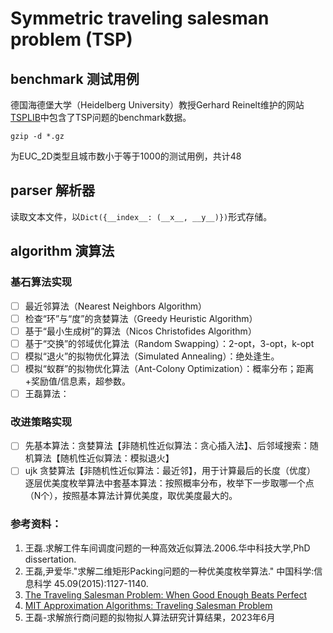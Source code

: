 # Symmetric traveling salesman problem (TSP)

## benchmark 测试用例

德国海德堡大学（Heidelberg University）教授Gerhard Reinelt维护的网站[TSPLIB](http://comopt.ifi.uni-heidelberg.de/software/TSPLIB95/)中包含了TSP问题的benchmark数据。

```commandline
gzip -d *.gz
```

为EUC_2D类型且城市数小于等于1000的测试用例，共计48

## parser 解析器

读取文本文件，以`Dict({__index__: (__x__, __y__)})`形式存储。

## algorithm 演算法

### 基石算法实现
-[ ] 最近邻算法（Nearest Neighbors Algorithm） 
-[ ] 检查“环”与“度”的贪婪算法（Greedy Heuristic Algorithm）
-[ ] 基于“最小生成树”的算法（Nicos Christofides Algorithm）
-[ ] 基于“交换”的邻域优化算法（Random Swapping）：2-opt，3-opt，k-opt
-[ ] 模拟“退火”的拟物优化算法（Simulated Annealing）：绝处逢生。
-[ ] 模拟“蚁群”的拟物优化算法（Ant-Colony Optimization）：概率分布；距离+奖励值/信息素，超参数。
-[ ] 王磊算法：

### 改进策略实现
-[ ] 先基本算法：贪婪算法【非随机性近似算法：贪心插入法】、后邻域搜索：随机算法【随机性近似算法：模拟退火】
-[ ]   ujk 贪婪算法【非随机性近似算法：最近邻】，用于计算最后的长度（优度）
逐层优美度枚举算法中套基本算法：按照概率分布，枚举下一步取哪一个点（N个），按照基本算法计算优美度，取优美度最大的。

### 参考资料：
1. 王磊.求解工件车间调度问题的一种高效近似算法.2006.华中科技大学,PhD dissertation.
2. 王磊,尹爱华."求解二维矩形Packing问题的一种优美度枚举算法." 中国科学:信息科学 45.09(2015):1127-1140.
3. [The Traveling Salesman Problem: When Good Enough Beats Perfect](https://youtu.be/GiDsjIBOVoA)
4. [MIT Approximation Algorithms: Traveling Salesman Problem](https://youtu.be/zM5MW5NKZJg)
5. 王磊-求解旅行商问题的拟物拟人算法研究计算结果，2023年6月